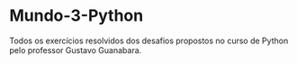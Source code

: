 # Mundo-3-Python

Todos os exercícios resolvidos dos desafios propostos no curso de Python pelo professor Gustavo Guanabara.
